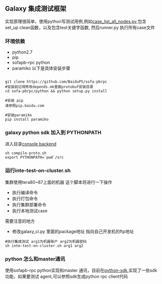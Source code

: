 ## Galaxy 集成测试框架
实现原理很简单，使用python写测试用例,例如[case_list_all_nodes.py](case_list_all_nodes.py),包含set_up clean函数，以及包含test关键字函数,
然后runner.py 执行所有case文件

### 环境依赖
* python2.7
* pip
* sofapb-rpc python
* paramiko
以下是具体安装步骤
```

git clone https://github.com/BaiduPS/sofa-pbrpc
#安装前记得修改depends.mk里面protobuf安装目录
cd sofa-pbrpc/python && python setup.py install

#安装 pip
请参照pip.baidu.com

#安装paramiko
pip install paramiko
```


### galaxy python sdk 加入到 PYTHONPATH
进入目录[console backend](../../console/backend/)
```
sh compile-proto.sh
export PYTHONPATH=`pwd`/src
```
### 运行inte-test-on-cluster.sh
集群使用tera80~87上面的机器
这个脚本将进行一下操作
* 执行编译命令
* 执行打包命令
* 执行集群部署命令
* 执行本地测试case

需要注意的地方
* 修改galaxy_ci.py 里面的package地址 指向自己开发机的ftp地址

```
#执行集成测试 arg1为机器账户 arg2为机器密码
sh inte-test-on-cluster.sh arg1 arg2
```

### python 怎么和master通讯
使用sofapb-rpc python实现和master 通讯，目前在[python-sdk](../../console/backend/src/galaxy/sdk.py),实现了一些sdk功能，如果要测试
agent,可以参照sdk生成python rpc client代码

